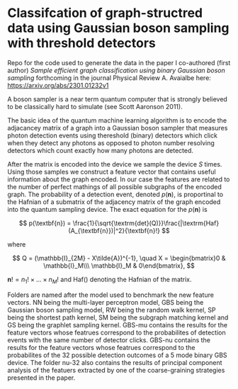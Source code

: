 # Classifcation of graph-structred data using Gaussian boson sampling with threshold detectors
Repo for the code used to generate the data in the paper I co-authored (first author) *Sample efficient graph classification using binary Gaussian boson sampling* forthcoming in the 
journal Physical Review A. Avaialbe here: https://arxiv.org/abs/2301.01232v1

A boson sampler is a near term quantum computer that is strongly believed to be classically hard to simulate (see Scott Aaronson 2011).

The basic idea of the quantum machine learning algorithm is to encode the adjacancey matrix of a graph into a Gaussian boson sampler that measures photon detection events 
using thereshold (binary) detectors which click when they detect any photons as opposed to photon number resolving detectors which count exactly how many photons are detected.

After the matrix is encoded into the device we sample the device *S* times. Using those samples we construct a feature vector that contains useful information about the graph encoded.
In our case the features are related to the number of perfect mathings of all possible subgraphs of the encoded graph. 
The probability of a detection event, denoted $p(\textbf{n})$, is proportinal to the Hafnian of a submatrix of the 
adjacency matrix of the graph encoded into the quantum sampling device. The exact equation for the $p(\textbf{n})$ is

$$ p(\textbf{n}) = \frac{1}{\sqrt{\textrm{det}(Q)}}\frac{|\textrm{Haf}(A_{\textbf{n}})|^2}{\textbf{n}!} $$

where

$$ Q = (\mathbb{I}_{2M} - X\tilde{A})^{-1}, \quad X =  \begin{bmatrix}0 & \mathbb{I}_M\\\ \mathbb{I}_M & 0\end{bmatrix}, $$
   
$\textbf{n}! = n_1!\times...\times n_M!$ and $\textrm{Haf()}$ denoting the Hafnian of the matrix.

Folders are named after the model used to benchmark the new feature vectors. NN being the multi-layer perceptron model, GBS being the Gaussian boson sampling model, RW being the random walk kernel, SP being the shortest path kernel, SM being the subgraph matching kernel and GS being the graphlet sampling kernel. GBS-mu contains the results for the feature vectors whose featrues correspond to the probabilites of detection events with the same number of detector clicks. GBS-nu contains the results for the feature vectors whose featrues correspond to the probabilites of the 32 possible detection outcomes of a 5 mode binary GBS device. The folder nu-32 also contains the results of principal component analysis of the featuers extracted by one of the coarse-graining strategies presented in the paper.
